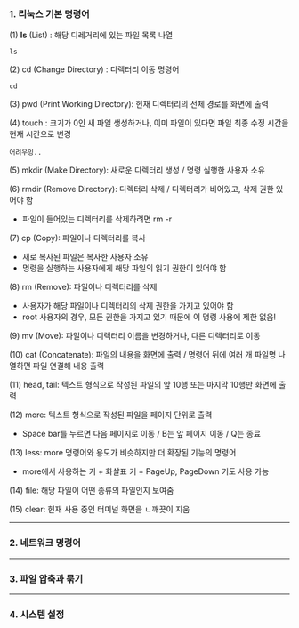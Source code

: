 ### 1. 리눅스 기본 명령어

(1) **ls** (List) : 해당 디레거리에 있는 파일 목록 나열

```
ls
```

(2) cd (Change Directory) : 디렉터리 이동 명령어
```
cd
```


(3) pwd (Print Working Directory): 현재 디렉터리의 전체 경로를 화면에 출력



(4) touch : 크기가 0인 새 파일 생성하거나, 이미 파일이 있다면 파일 최종 수정 시간을 현재 시간으로 변경
```
어려우잉.. 
```


(5) mkdir (Make Directory): 새로운 디렉터리 생성 / 명령 실행한 사용자 소유



(6) rmdir (Remove Directory): 디렉터리 삭제 / 디렉터리가 비어있고, 삭제 권한 있어야 함

- 파일이 들어있는 디렉터리를 삭제하려면 rm -r



(7) cp (Copy): 파일이나 디렉터리를 복사

- 새로 복사된 파일은 복사한 사용자 소유
- 명령을 실행하는 사용자에게 해당 파일의 읽기 권한이 있어야 함



(8) rm (Remove): 파일이나 디렉터리를 삭제

- 사용자가 해당 파일이나 디렉터리의 삭제 권한을 가지고 있어야 함
- root 사용자의 경우, 모든 권한을 가지고 있기 때문에 이 명령 사용에 제한 없음!



(9) mv (Move): 파일이나 디렉터리 이름을 변경하거나, 다른 디렉터리로 이동



(10) cat (Concatenate): 파일의 내용을 화면에 출력 / 명령어 뒤에 여러 개 파일명 나열하면 파일 연결해 내용 출력



(11) head, tail: 텍스트 형식으로 작성된 파일의 앞 10행 또는 마지막 10행만 화면에 출력



(12) more: 텍스트 형식으로 작성된 파일을 페이지 단위로 출력

- Space bar를 누르면 다음 페이지로 이동 / B는 앞 페이지 이동 / Q는 종료



(13) less: more 명령어와 용도가 비슷하지만 더 확장된 기능의 명령어

- more에서 사용하는 키 + 화살표 키 + PageUp, PageDown 키도 사용 가능



(14) file: 해당 파일이 어떤 종류의 파일인지 보여줌



(15) clear: 현재 사용 중인 터미널 화면을 ㄴ깨끗이 지움


----

### 2. 네트워크 명령어




---

### 3. 파일 압축과 묶기







---

### 4. 시스템 설정

